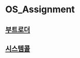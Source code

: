 # OS_Assignment

## [부트로더](./%232_나_20142399_v2.0/README.md)

## [시스템콜](./%233_나_20142399_v3.0/README.md)
